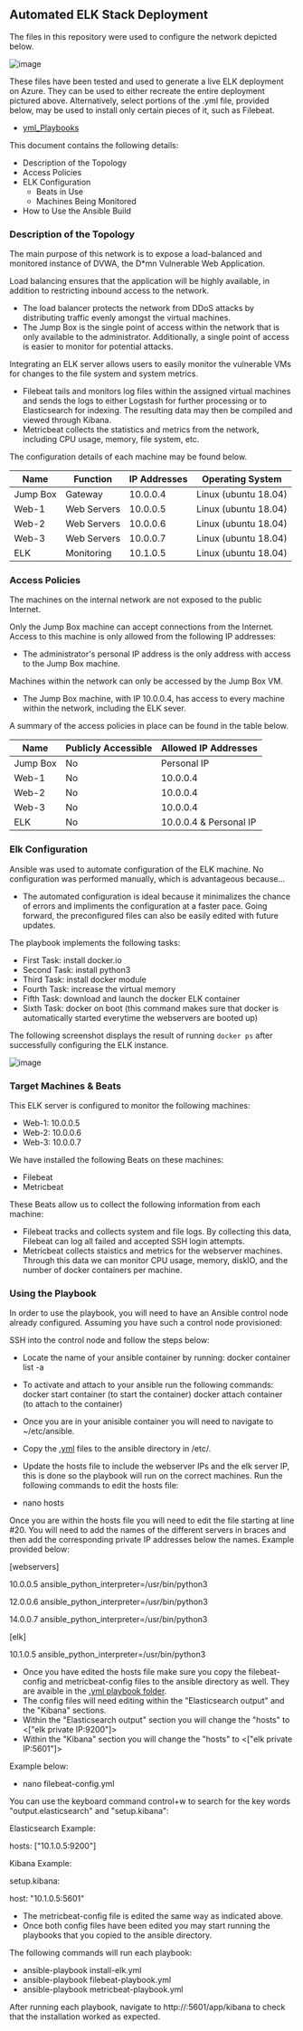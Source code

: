 ## Automated ELK Stack Deployment

The files in this repository were used to configure the network depicted below.

![image](/Images/RedTeam_Diagram_Project.png)

These files have been tested and used to generate a live ELK deployment on Azure. They can be used to either recreate the entire deployment pictured above. Alternatively, select portions of the .yml file, provided below, may be used to install only certain pieces of it, such as Filebeat.

- [yml_Playbooks](/yml_Playbooks/) 

This document contains the following details:
- Description of the Topology
- Access Policies
- ELK Configuration
  - Beats in Use
  - Machines Being Monitored
- How to Use the Ansible Build


### Description of the Topology

The main purpose of this network is to expose a load-balanced and monitored instance of DVWA, the D*mn Vulnerable Web Application.

Load balancing ensures that the application will be highly available, in addition to restricting inbound access to the network.

- The load balancer protects the network from DDoS attacks by distributing traffic evenly amongst the virtual machines. 
- The Jump Box is the single point of access within the network that is only available to the administrator. Additionally, a single point of access is easier to monitor for potential attacks.

Integrating an ELK server allows users to easily monitor the vulnerable VMs for changes to the file system and system metrics.

- Filebeat tails and monitors log files within the assigned virtual machines and sends the logs to either Logstash for further processing or to Elasticsearch for indexing. The resulting data may then be compiled and viewed through Kibana.
- Metricbeat collects the statistics and metrics from the network, including CPU usage, memory, file system, etc.

The configuration details of each machine may be found below.

| Name     | Function    | IP Addresses | Operating System     |
|----------|-------------|--------------|----------------------|
| Jump Box | Gateway     | 10.0.0.4     | Linux (ubuntu 18.04) |
| Web-1    | Web Servers | 10.0.0.5     | Linux (ubuntu 18.04) |
| Web-2    | Web Servers | 10.0.0.6     | Linux (ubuntu 18.04) |
| Web-3    | Web Servers | 10.0.0.7     | Linux (ubuntu 18.04) |
| ELK      | Monitoring  | 10.1.0.5     | Linux (ubuntu 18.04) |

### Access Policies

The machines on the internal network are not exposed to the public Internet. 

Only the Jump Box machine can accept connections from the Internet. Access to this machine is only allowed from the following IP addresses:

- The administrator's personal IP address is the only address with access to the Jump Box machine.

Machines within the network can only be accessed by the Jump Box VM.

- The Jump Box machine, with IP 10.0.0.4, has access to every machine within the network, including the ELK sever.

A summary of the access policies in place can be found in the table below.

| Name     | Publicly Accessible | Allowed IP Addresses   |
|----------|---------------------|------------------------|
| Jump Box | No                  | Personal IP            |
| Web-1    | No                  | 10.0.0.4               |
| Web-2    | No                  | 10.0.0.4               |
| Web-3    | No                  | 10.0.0.4               |
| ELK      | No                  | 10.0.0.4 & Personal IP |

### Elk Configuration

Ansible was used to automate configuration of the ELK machine. No configuration was performed manually, which is advantageous because...

- The automated configuration is ideal because it minimalizes the chance of errors and impliments the configuration at a faster pace. Going forward, the preconfigured files can also be easily edited with future updates.

The playbook implements the following tasks:
- First Task: install docker.io
- Second Task: install python3
- Third Task: install docker module
- Fourth Task: increase the virtual memory
- Fifth Task: download and launch the docker ELK container
- Sixth Task: docker on boot (this command makes sure that docker is automatically started everytime the webservers are booted up)

The following screenshot displays the result of running `docker ps` after successfully configuring the ELK instance.

![image](Images/Docker_ps.PNG)

### Target Machines & Beats
This ELK server is configured to monitor the following machines:
- Web-1: 10.0.0.5
- Web-2: 10.0.0.6
- Web-3: 10.0.0.7

We have installed the following Beats on these machines:
- Filebeat
- Metricbeat

These Beats allow us to collect the following information from each machine:

- Filebeat tracks and collects system and file logs. By collecting this data, Filebeat can log all failed and accepted SSH login attempts. 
- Metricbeat collects staistics and metrics for the webserver machines. Through this data we can monitor CPU usage, memory, diskIO, and the number of docker containers per machine.

### Using the Playbook
In order to use the playbook, you will need to have an Ansible control node already configured. Assuming you have such a control node provisioned: 

SSH into the control node and follow the steps below:

- Locate the name of your ansible container by running: docker container list -a 
- To activate and attach to your ansible run the following commands: docker start container (to start the container) docker attach container (to attach to the container)
- Once you are in your anisible container you will need to navigate to ~/etc/ansible. 
- Copy the [.yml](/yml_Playbooks/) files to the ansible directory in /etc/.
- Update the hosts file to include the webserver IPs and the elk server IP, this is done so the playbook will run on the correct machines. Run the following commands to edit the hosts file:
  
 - nano hosts
  
  Once you are within the hosts file you will need to edit the file starting at line #20. You will need to add the names of the different servers in braces and then add the corresponding private IP addresses below the names. Example provided below:
  
[webservers]

10.0.0.5 ansible_python_interpreter=/usr/bin/python3

12.0.0.6 ansible_python_interpreter=/usr/bin/python3

14.0.0.7 ansible_python_interpreter=/usr/bin/python3

[elk]

10.1.0.5 ansible_python_interpreter=/usr/bin/python3

- Once you have edited the hosts file make sure you copy the filebeat-config and metricbeat-config files to the ansible directory as well. They are avaible in the [.yml playbook folder](/yml_Playbooks/).
- The config files will need editing within the "Elasticsearch output" and the "Kibana" sections. 
- Within the "Elasticsearch output" section you will change the "hosts" to <["elk private IP:9200"]>
- Within the "Kibana" section you will change the "hosts" to <["elk private IP:5601"]>

Example below:

- nano filebeat-config.yml 

You can use the keyboard command control+w to search for the key words "output.elasticsearch" and "setup.kibana":

Elasticsearch Example:

  hosts: ["10.1.0.5:9200"]
  
 Kibana Example:
  
setup.kibana:
  
  host: "10.1.0.5:5601"
  
- The metricbeat-config file is edited the same way as indicated above.
- Once both config files have been edited you may start running the playbooks that you copied to the ansible directory.

The following commands will run each playbook:
  
  - ansible-playbook install-elk.yml
  - ansible-playbook filebeat-playbook.yml
  - ansible-playbook metricbeat-playbook.yml

After running each playbook, navigate to http://<Elk-Server PublicIP>:5601/app/kibana to check that the installation worked as expected. 
